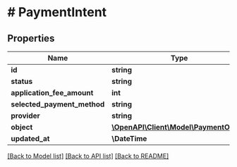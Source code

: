 # # PaymentIntent

## Properties

Name | Type | Description | Notes
------------ | ------------- | ------------- | -------------
**id** | **string** |  |
**status** | **string** |  |
**application_fee_amount** | **int** |  | [optional]
**selected_payment_method** | **string** |  | [optional]
**provider** | **string** |  | [optional]
**object** | [**\OpenAPI\Client\Model\PaymentObject**](PaymentObject.md) |  | [optional]
**updated_at** | **\DateTime** |  |

[[Back to Model list]](../../README.md#models) [[Back to API list]](../../README.md#endpoints) [[Back to README]](../../README.md)
